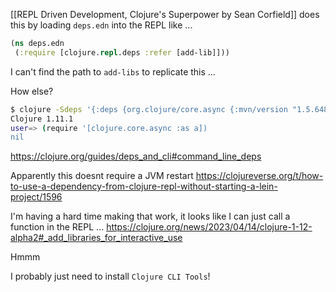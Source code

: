 [[REPL Driven Development, Clojure's Superpower by Sean Corfield]] does this by loading `deps.edn` into the REPL like ...

```clojure
(ns deps.edn
 (:require [clojure.repl.deps :refer [add-lib]]))
```

I can't find the path to `add-libs` to replicate this ...

How else?

```sh
$ clojure -Sdeps '{:deps {org.clojure/core.async {:mvn/version "1.5.648"}}}'
Clojure 1.11.1
user=> (require '[clojure.core.async :as a])
nil
```
https://clojure.org/guides/deps_and_cli#command_line_deps

Apparently this doesnt require a JVM restart
https://clojureverse.org/t/how-to-use-a-dependency-from-clojure-repl-without-starting-a-lein-project/1596

I'm having a hard time making that work,  it looks like I can just call a function in the REPL ...
https://clojure.org/news/2023/04/14/clojure-1-12-alpha2#_add_libraries_for_interactive_use

Hmmm

I probably just need to install `Clojure CLI Tools`!